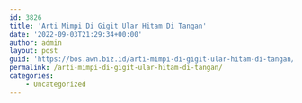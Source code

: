 ```yaml
---
id: 3826
title: 'Arti Mimpi Di Gigit Ular Hitam Di Tangan'
date: '2022-09-03T21:29:34+00:00'
author: admin
layout: post
guid: 'https://bos.awn.biz.id/arti-mimpi-di-gigit-ular-hitam-di-tangan/'
permalink: /arti-mimpi-di-gigit-ular-hitam-di-tangan/
categories:
    - Uncategorized
---
```


